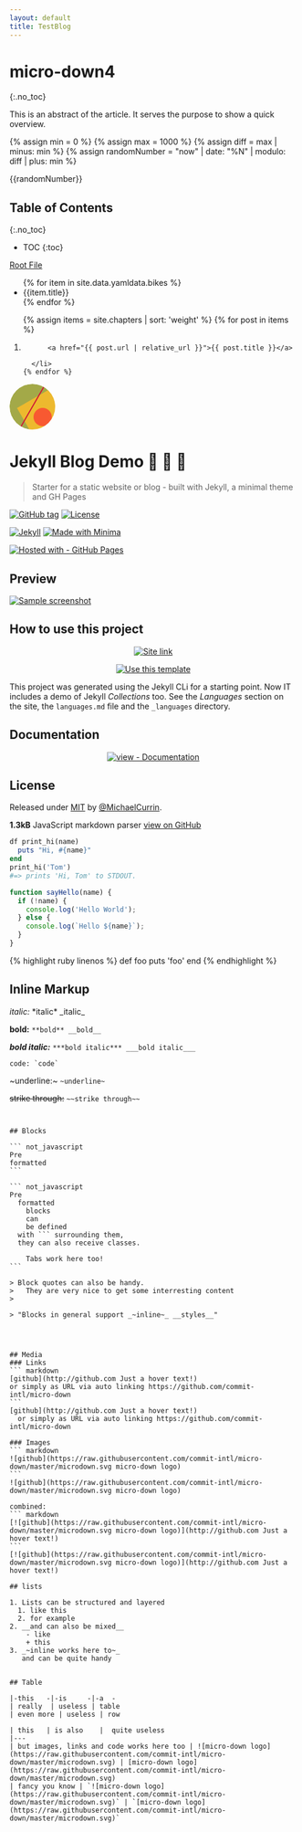 ```yaml
---
layout: default
title: TestBlog
---
```

# micro-down4
{:.no_toc}

This is an abstract of the article. It serves the purpose to
show a quick overview.

<!-- Random ID generation -->
{% assign min = 0 %}
{% assign max = 1000 %}
{% assign diff = max | minus: min %}
{% assign randomNumber = "now" | date: "%N" | modulo: diff | plus: min %}
<!-- /Random ID generation -->

{{randomNumber}}

## Table of Contents
{:.no_toc}

* TOC
{:toc}

[Root File]({{site.baseurl}}/file)

<ul>
{% for item in site.data.yamldata.bikes %}
<li>{{item.title}}</li>
{% endfor %}
</ul>

  <ol>
    {% assign items = site.chapters | sort: 'weight' %}
    {% for post in items %}
      <li>
        
          <a href="{{ post.url | relative_url }}">{{ post.title }}</a>
        
      </li>
    {% endfor %}
  </ol>

<svg viewBox="0 0 80 80" fill="none" xmlns="http://www.w3.org/2000/svg" width="80" height="80" colors="#a3a948,#edb92e,#f85931,#ce1836,#009989" name="Felisa Rincon" size="80"><mask id="mask__bauhaus" maskUnits="userSpaceOnUse" x="0" y="0" width="80" height="80"><rect width="80" height="80" rx="40" fill="#fff"></rect></mask><g mask="url(#mask__bauhaus)"><rect width="80" height="80" rx="40" fill="#a3a948"></rect><rect x="10" y="30" width="80" height="80" fill="#edb92e" transform="translate(4 -4) rotate(330 40 40)"></rect><circle cx="40" cy="40" fill="#f85931" r="16" transform="translate(18 18)"></circle><line x1="0" y1="40" x2="80" y2="40" stroke-width="2" stroke="#ce1836" transform="translate(0 0) rotate(300 40 40)"></line></g></svg>

# Jekyll Blog Demo 🧪 📝 🚀
> Starter for a static website or blog - built with Jekyll, a minimal theme and GH Pages

[![GitHub tag](https://img.shields.io/github/tag/MichaelCurrin/jekyll-blog-demo?include_prereleases&sort=semver)](https://GitHub.com/MichaelCurrin/jekyll-blog-demo/tags/)
[![License](https://img.shields.io/badge/License-MIT-blue)](#license)

[![Jekyll](https://img.shields.io/badge/Jekyll-3.9-blue?logo=jekyll&logoColor=white)](https://jekyllrb.com)
[![Made with Minima](https://img.shields.io/badge/minima-2.5-blue?logo=ruby)](https://github.com/jekyll/minima)

[![Hosted with - GitHub Pages](https://img.shields.io/badge/Hosted_with-GitHub_Pages-blue?logo=github&logoColor=white)](https://pages.github.com/)


## Preview

[![Sample screenshot](/sample.png "Sample screenshot")](https://michaelcurrin.github.io/jekyll-blog-demo/)


## How to use this project

<div align="center">

[![Site link](https://img.shields.io/badge/View_site-Jekyll_Blog_Demo-blue?style=for-the-badge)](https://michaelcurrin.github.io/jekyll-blog-demo/)

[![Use this template](https://img.shields.io/badge/Generate-Use_this_Template-2ea44f?style=for-the-badge)](https://github.com/MichaelCurrin/jekyll-blog-demo/generate)

</div>

This project was generated using the Jekyll CLi for a starting point. Now IT includes a demo of Jekyll _Collections_ too. See the _Languages_ section on the site, the `languages.md` file and the `_languages` directory. 


## Documentation

<div align="center">

[![view - Documentation](https://img.shields.io/badge/view-Project_docs-blue?style=for-the-badge)](/docs/)

</div>


## License

Released under [MIT](/LICENSE) by [@MichaelCurrin](https://github.com/MichaelCurrin).

**1.3kB** JavaScript markdown parser
  [view on GitHub](https://github.com/shynrou/micro-down)

```ruby
df print_hi(name)
  puts "Hi, #{name}"
end
print_hi('Tom')
#=> prints 'Hi, Tom' to STDOUT.
```

```javascript
function sayHello(name) {
  if (!name) {
    console.log('Hello World');
  } else {
    console.log(`Hello ${name}`);
  }
}
```

{% highlight ruby linenos %}
def foo
  puts 'foo'
end
{% endhighlight %}

## Inline Markup

_italic:_ \*italic\* \_italic\_

__bold:__ `**bold** __bold__`

___bold italic:___ `***bold italic*** ___bold italic___`

```
code: `code`
```

~underline:~ `~underline~`

~~strike through:~~ `~~strike through~~`

~~~deleted:~~~ `~~~deleted~~~`


## Blocks

``` not_javascript
Pre
formatted
```

``` not_javascript
Pre
  formatted
    blocks
    can
    be defined
  with ``` surrounding them,
  they can also receive classes.
  
	Tabs work here too!
```

> Block quotes can also be handy.
>   They are very nice to get some interresting content
>

> "Blocks in general support _~inline~_ __styles__"




## Media
### Links
``` markdown
[github](http://github.com Just a hover text!)
or simply as URL via auto linking https://github.com/commit-intl/micro-down
```
[github](http://github.com Just a hover text!)
  or simply as URL via auto linking https://github.com/commit-intl/micro-down

### Images
``` markdown
![github](https://raw.githubusercontent.com/commit-intl/micro-down/master/microdown.svg micro-down logo)
```
![github](https://raw.githubusercontent.com/commit-intl/micro-down/master/microdown.svg micro-down logo)

combined:
``` markdown
[![github](https://raw.githubusercontent.com/commit-intl/micro-down/master/microdown.svg micro-down logo)](http://github.com Just a hover text!)
```
[![github](https://raw.githubusercontent.com/commit-intl/micro-down/master/microdown.svg micro-down logo)](http://github.com Just a hover text!)

## lists

1. Lists can be structured and layered
  1. like this
  2. for example
2. __and can also be mixed__
	- like
	+ this
3. _~inline works here to~_
   and can be quite handy


## Table

|-this   -|-is     -|-a  -
| really  | useless | table
| even more | useless | row

| this   | is also    |  quite useless
|---
| but images, links and code works here too | ![micro-down logo](https://raw.githubusercontent.com/commit-intl/micro-down/master/microdown.svg) | [micro-down logo](https://raw.githubusercontent.com/commit-intl/micro-down/master/microdown.svg)
| fancy you know | `![micro-down logo](https://raw.githubusercontent.com/commit-intl/micro-down/master/microdown.svg)` | `[micro-down logo](https://raw.githubusercontent.com/commit-intl/micro-down/master/microdown.svg)`


